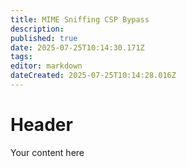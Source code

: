 ```yaml
---
title: MIME Sniffing CSP Bypass
description: 
published: true
date: 2025-07-25T10:14:30.171Z
tags: 
editor: markdown
dateCreated: 2025-07-25T10:14:28.016Z
---
```


# Header
Your content here